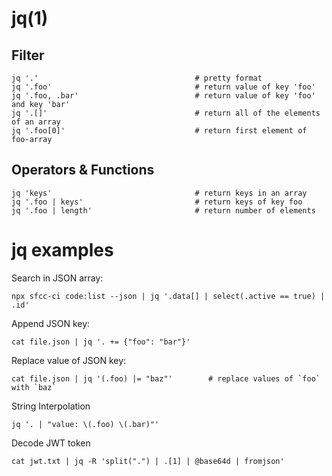 # jq(1)

## Filter

    jq '.'                                   # pretty format
    jq '.foo'                                # return value of key 'foo'
    jq '.foo, .bar'                          # return value of key 'foo' and key 'bar'
    jq '.[]'                                 # return all of the elements of an array
    jq '.foo[0]'                             # return first element of foo-array

## Operators & Functions

    jq 'keys'                                # return keys in an array
    jq '.foo | keys'                         # return keys of key foo
    jq '.foo | length'                       # return number of elements

# jq examples

  Search in JSON array:

    npx sfcc-ci code:list --json | jq '.data[] | select(.active == true) | .id'

  Append JSON key:

    cat file.json | jq '. += {"foo": "bar"}'

  Replace value of JSON key:

    cat file.json | jq '(.foo) |= "baz"'        # replace values of `foo` with `baz`

  String Interpolation

    jq '. | "value: \(.foo) \(.bar)"'

  Decode JWT token

    cat jwt.txt | jq -R 'split(".") | .[1] | @base64d | fromjson'
